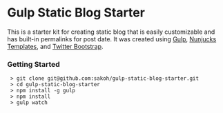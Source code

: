 # Gulp Static Blog Starter

This is a starter kit for creating static blog that is easily customizable and has built-in permalinks for post date. It was created using [Gulp](https://github.com/gulpjs/gulp), [Nunjucks Templates](https://github.com/mozilla/nunjucks), and [Twitter Bootstrap](http://getbootstrap.com/).

### Getting Started

```
 > git clone git@github.com:sakoh/gulp-static-blog-starter.git
 > cd gulp-static-blog-starter
 > npm install -g gulp
 > npm install
 > gulp watch
```
